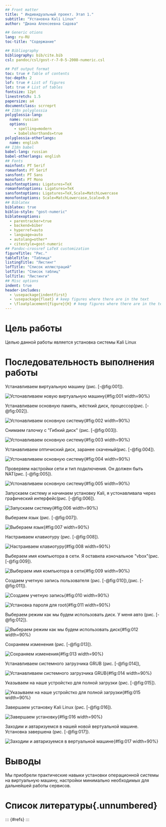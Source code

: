 ```yaml
---
## Front matter
title: " Индивидуальный проект. Этап 1."
subtitle: "Установка Kali Linux"
author: "Диана Алексеевна Садова"

## Generic otions
lang: ru-RU
toc-title: "Содержание"

## Bibliography
bibliography: bib/cite.bib
csl: pandoc/csl/gost-r-7-0-5-2008-numeric.csl

## Pdf output format
toc: true # Table of contents
toc-depth: 2
lof: true # List of figures
lot: true # List of tables
fontsize: 12pt
linestretch: 1.5
papersize: a4
documentclass: scrreprt
## I18n polyglossia
polyglossia-lang:
  name: russian
  options:
	- spelling=modern
	- babelshorthands=true
polyglossia-otherlangs:
  name: english
## I18n babel
babel-lang: russian
babel-otherlangs: english
## Fonts
mainfont: PT Serif
romanfont: PT Serif
sansfont: PT Sans
monofont: PT Mono
mainfontoptions: Ligatures=TeX
romanfontoptions: Ligatures=TeX
sansfontoptions: Ligatures=TeX,Scale=MatchLowercase
monofontoptions: Scale=MatchLowercase,Scale=0.9
## Biblatex
biblatex: true
biblio-style: "gost-numeric"
biblatexoptions:
  - parentracker=true
  - backend=biber
  - hyperref=auto
  - language=auto
  - autolang=other*
  - citestyle=gost-numeric
## Pandoc-crossref LaTeX customization
figureTitle: "Рис."
tableTitle: "Таблица"
listingTitle: "Листинг"
lofTitle: "Список иллюстраций"
lotTitle: "Список таблиц"
lolTitle: "Листинги"
## Misc options
indent: true
header-includes:
  - \usepackage{indentfirst}
  - \usepackage{float} # keep figures where there are in the text
  - \floatplacement{figure}{H} # keep figures where there are in the text
---
```


# Цель работы

Целью данной работы является установка системы Kali Linux

# Последовательность выполнения работы

Устанавливаем виртуальную машину (рис. [-@fig:001]).

![Устонавливаем новую виртуальную машину](image/1.png){#fig:001 width=90%}

Устанавливаем основную память, жёсткий диск, процессор(рис. [-@fig:002]).

![Устонавливаем основную систему](image/2.png){#fig:002 width=90%}

Снимаем галочку с "Гибкий диск" (рис. [-@fig:003]).

![Устонавливаем основную систему](image/3.png){#fig:003 width=90%}

Устанавливаем оптичиский диск, заранее скаченый(рис. [-@fig:004]).

![Устонавливаем основную систему](image/4.png){#fig:004 width=90%}

Проверяем настройки сети и тип подключения. Он должен быть NAT(рис. [-@fig:005]).

![Устонавливаем основную систему](image/5.png){#fig:005 width=90%}

Запускаем систему и начинаем установку Kali, я устонавливала через графический интерфейс(рис. [-@fig:006]).

![Запускаем систему](image/6.png){#fig:006 width=90%}

Выбераем язык (рис. [-@fig:007]).

![Выбераем язык ](image/7.png){#fig:007 width=90%}

Настраиваем клавиотуру (рис. [-@fig:008]).

![Настраиваем клавиотуру](image/8.png){#fig:008 width=90%}

Выбераем имя компьютора в сети. Я оставила изночальное "vbox"(рис. [-@fig:009]).

![Выбераем имя компьютора в сети](image/9.png){#fig:009 width=90%}

Создаем учетную запись пользователя (рис. [-@fig:010]),(рис. [-@fig:011]).

![Создаем учетную запись](image/10.png){#fig:010 width=90%}

![Установка пароля для root](image/11.png){#fig:011 width=90%}

Выбераем режим как мы будем использовать диск. У меня авто (рис. [-@fig:012]).

![Выбераем режим как мы будем использовать диск](image/12.png){#fig:012 width=90%}

Сохраняем изменения (рис. [-@fig:013]).

![Сохраняем изменения ](image/13.png){#fig:013 width=90%}

Устанавливаем системного загрузчика GRUB (рис. [-@fig:014]),

![Устанавливаем системного загрузчика GRUB](image/15.png){#fig:014 width=90%}

Указываем на наше устройстко для полной загрузки (рис. [-@fig:015]).

![Указываем на наше устройстко для полной загрузки](image/16.png){#fig:015 width=90%}

Завершаем установку Kali Linux (рис. [-@fig:016]).

![Завершаем установку](image/17.png){#fig:016 width=90%}

Заходим и автаризуемся в нашей новой вертуальной машине. Установка завершена (рис. [-@fig:017]).

![Заходим и автаризуемся в вертуальной машине](image/18.png){#fig:017 width=90%}

# Выводы

Мы приобрели практические навыки установки операционной системы на виртуальную машину, настройки минимально необходимых для дальнейшей работы сервисов.

# Список литературы{.unnumbered}

::: {#refs}
:::
